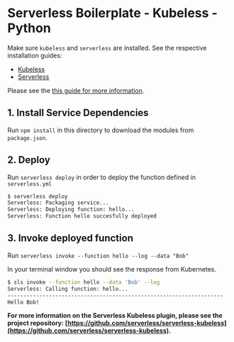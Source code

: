 <!--
title: 'Kubeless Serverless Simple example in Python'
description: 'This example demonstrates a simple example in Python.'
layout: Doc
framework: v1
platform: Kubeless
language: Python
authorLink: 'https://github.com/andresmgot'
authorName: Andres
authorAvatar: 'https://avatars0.githubusercontent.com/u/4025665?v=4&s=140'
-->
# Serverless Boilerplate - Kubeless - Python

Make sure `kubeless` and `serverless` are installed. See the respective installation guides:
* [Kubeless](https://github.com/kubeless/kubeless/blob/master/README.md#usage)
* [Serverless](https://github.com/serverless/serverless#quick-start)

Please see the [this guide for more information](https://github.com/serverless/serverless-kubeless/blob/master).

## 1. Install Service Dependencies
Run `npm install` in this directory to download the modules from `package.json`.

## 2. Deploy
Run `serverless deploy` in order to deploy the function defined in `serverless.yml`

```bash
$ serverless deploy
Serverless: Packaging service...
Serverless: Deploying function: hello...
Serverless: Function hello succesfully deployed
```

## 3. Invoke deployed function
Run `serverless invoke --function hello --log --data "Bob"`

In your terminal window you should see the response from Kubernetes.

```bash
$ sls invoke --function hello --data 'Bob' --log
Serverless: Calling function: hello...
--------------------------------------------------------------------
Hello Bob!
```

**For more information on the Serverless Kubeless plugin, please see the project repository: [https://github.com/serverless/serverless-kubeless](https://github.com/serverless/serverless-kubeless).**
